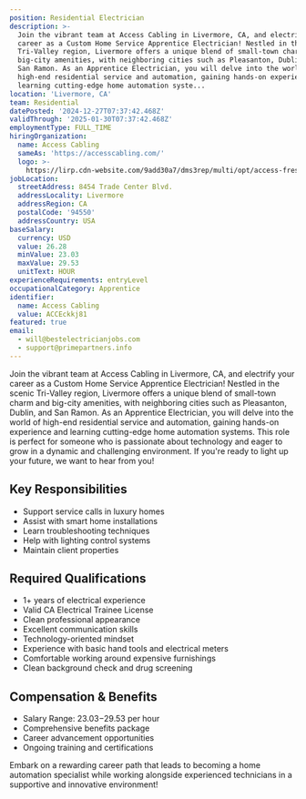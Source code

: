 ```yaml
---
position: Residential Electrician
description: >-
  Join the vibrant team at Access Cabling in Livermore, CA, and electrify your
  career as a Custom Home Service Apprentice Electrician! Nestled in the scenic
  Tri-Valley region, Livermore offers a unique blend of small-town charm and
  big-city amenities, with neighboring cities such as Pleasanton, Dublin, and
  San Ramon. As an Apprentice Electrician, you will delve into the world of
  high-end residential service and automation, gaining hands-on experience and
  learning cutting-edge home automation syste...
location: 'Livermore, CA'
team: Residential
datePosted: '2024-12-27T07:37:42.468Z'
validThrough: '2025-01-30T07:37:42.468Z'
employmentType: FULL_TIME
hiringOrganization:
  name: Access Cabling
  sameAs: 'https://accesscabling.com/'
  logo: >-
    https://lirp.cdn-website.com/9add30a7/dms3rep/multi/opt/access-fresh-logo-removebg-preview-1920w.png
jobLocation:
  streetAddress: 8454 Trade Center Blvd.
  addressLocality: Livermore
  addressRegion: CA
  postalCode: '94550'
  addressCountry: USA
baseSalary:
  currency: USD
  value: 26.28
  minValue: 23.03
  maxValue: 29.53
  unitText: HOUR
experienceRequirements: entryLevel
occupationalCategory: Apprentice
identifier:
  name: Access Cabling
  value: ACCEckkj81
featured: true
email:
  - will@bestelectricianjobs.com
  - support@primepartners.info
---
```




Join the vibrant team at Access Cabling in Livermore, CA, and electrify your career as a Custom Home Service Apprentice Electrician! Nestled in the scenic Tri-Valley region, Livermore offers a unique blend of small-town charm and big-city amenities, with neighboring cities such as Pleasanton, Dublin, and San Ramon. As an Apprentice Electrician, you will delve into the world of high-end residential service and automation, gaining hands-on experience and learning cutting-edge home automation systems. This role is perfect for someone who is passionate about technology and eager to grow in a dynamic and challenging environment. If you're ready to light up your future, we want to hear from you!

## Key Responsibilities
- Support service calls in luxury homes
- Assist with smart home installations
- Learn troubleshooting techniques
- Help with lighting control systems
- Maintain client properties

## Required Qualifications
- 1+ years of electrical experience
- Valid CA Electrical Trainee License
- Clean professional appearance
- Excellent communication skills
- Technology-oriented mindset
- Experience with basic hand tools and electrical meters
- Comfortable working around expensive furnishings
- Clean background check and drug screening

## Compensation & Benefits
- Salary Range: $23.03-$29.53 per hour
- Comprehensive benefits package
- Career advancement opportunities
- Ongoing training and certifications

Embark on a rewarding career path that leads to becoming a home automation specialist while working alongside experienced technicians in a supportive and innovative environment!

